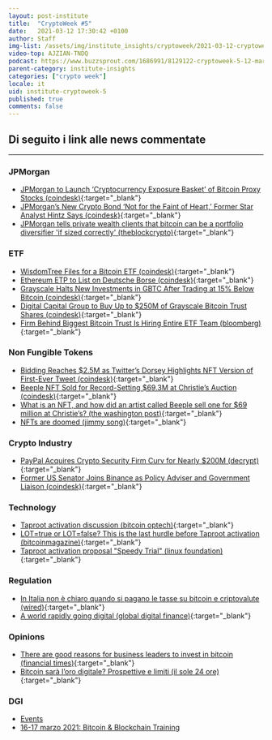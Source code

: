 ```yaml
---
layout: post-institute
title:  "CryptoWeek #5"
date:   2021-03-12 17:30:42 +0100
author: Staff
img-list: /assets/img/institute_insights/cryptoweek/2021-03-12-cryptoweek-thumb.jpg
video-top: AJZIAN-TNDQ
podcast: https://www.buzzsprout.com/1686991/8129122-cryptoweek-5-12-marzo-2021.js?container_id=buzzsprout-player-8129122&player=small
parent-category: institute-insights
categories: ["crypto week"]
locale: it
uid: institute-cryptoweek-5
published: true
comments: false
---
```

## Di seguito i link alle news commentate

---
### JPMorgan

- [JPMorgan to Launch ‘Cryptocurrency Exposure Basket’ of Bitcoin Proxy Stocks (coindesk)](https://www.coindesk.com/jpmorgan-to-launch-cryptocurrency-exposure-basket-of-bitcoin-proxy-stocks){:target="_blank"}
- [JPMorgan’s New Crypto Bond ‘Not for the Faint of Heart,’ Former Star Analyst Hintz Says (coindesk)](https://www.coindesk.com/jpmorgan-crypto-bond-brad-hintz){:target="_blank"}
- [JPMorgan tells private wealth clients that bitcoin can be a portfolio diversifier 'if sized correctly' (theblockcrypto)](https://www.theblockcrypto.com/post/97257/jp-morgan-bitcoin-deck-private-client){:target="_blank"}

### ETF

- [WisdomTree Files for a Bitcoin ETF (coindesk)](https://www.coindesk.com/wisdomtree-files-for-a-bitcoin-etf){:target="_blank"}
- [Ethereum ETP to List on Deutsche Borse (coindesk)](https://www.coindesk.com/ethereum-etp-to-list-on-deutsche-borse){:target="_blank"}
- [Grayscale Halts New Investments in GBTC After Trading at 15% Below Bitcoin (coindesk)](https://www.coindesk.com/grayscale-halts-new-investments-in-gbtc-after-trading-at-15-below-bitcoin){:target="_blank"}
- [Digital Capital Group to Buy Up to $250M of Grayscale Bitcoin Trust Shares (coindesk)](https://www.coindesk.com/digital-currency-group-to-put-up-to-250m-into-grayscales-bitcoin-trust){:target="_blank"}
- [Firm Behind Biggest Bitcoin Trust Is Hiring Entire ETF Team (bloomberg)](https://www.bloomberg.com/news/articles/2021-03-11/firm-behind-biggest-bitcoin-trust-is-hiring-an-entire-etf-team){:target="_blank"}

### Non Fungible Tokens

- [Bidding Reaches $2.5M as Twitter’s Dorsey Highlights NFT Version of First-Ever Tweet (coindesk)](https://www.coindesk.com/twitter-ceo-jack-dorsey-is-offering-to-sell-the-first-ever-tweet){:target="_blank"}
- [Beeple NFT Sold for Record-Setting $69.3M at Christie’s Auction (coindesk)](https://www.coindesk.com/beeple-nft-christies-auction){:target="_blank"}
- [What is an NFT, and how did an artist called Beeple sell one for $69 million at Christie’s? (the washington post)](https://www.washingtonpost.com/technology/2021/03/12/nft-beeple-christies-blockchain/){:target="_blank"}
- [NFTs are doomed (jimmy song)](https://jimmysong.substack.com/p/nfts-are-doomed-bitcoin-tech-talk){:target="_blank"}

### Crypto Industry

- [PayPal Acquires Crypto Security Firm Curv for Nearly $200M (decrypt)](https://decrypt.co/60505/paypal-buys-crypto-firm-curv-for-nearly-200-million){:target="_blank"}
- [Former US Senator Joins Binance as Policy Adviser and Government Liaison (coindesk)](https://www.coindesk.com/binance-hires-max-baucus){:target="_blank"}

### Technology 

- [Taproot activation discussion (bitcoin optech)](https://bitcoinops.org/en/newsletters/2021/03/10/){:target="_blank"}
- [LOT=true or LOT=false? This is the last hurdle before Taproot activation (bitcoinmagazine)](https://bitcoinmagazine.com/technical/lottrue-or-lotfalse-this-is-the-last-hurdle-before-taproot-activation){:target="_blank"}
- [Taproot activation proposal "Speedy Trial" (linux foundation)](https://lists.linuxfoundation.org/pipermail/bitcoin-dev/2021-March/018583.html){:target="_blank"}

### Regulation

- [In Italia non è chiaro quando si pagano le tasse su bitcoin e criptovalute (wired)](https://www.wired.it/economia/finanza/2021/03/10/bitcoin-criptovalute-tasse){:target="_blank"}
- [A world rapidly going digital (global digital finance)](https://www.gdf.io/wp-content/uploads/2021/01/GDF-Annual-Report-2020-v.2.pdf){:target="_blank"}

### Opinions

- [There are good reasons for business leaders to invest in bitcoin (financial times)](https://www.ft.com/content/11e2ac1d-90e9-4308-9cac-d55e9ff13498){:target="_blank"}
- [Bitcoin sarà l’oro digitale? Prospettive e limiti (il sole 24 ore)](https://www.ilsole24ore.com/art/bitcoin-sara-l-oro-digitale-prospettive-e-limiti-ADERWWOB){:target="_blank"}

### DGI

- [Events](https://dgi.io/events/)
- [16-17 marzo 2021: Bitcoin & Blockchain Training](https://dgi.io/workshop/)
